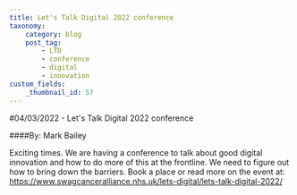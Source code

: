 ```yaml
---
title: Let's Talk Digital 2022 conference
taxonomy:
    category: blog
    post_tag:
        - LTD
        - conference
        - digital
        - innovation
custom_fields:
    _thumbnail_id: 57
---
```



#04/03/2022 - Let's Talk Digital 2022 conference

####By: Mark Bailey

Exciting times. We are having a conference to talk about good digital innovation and how to do more of this at the frontline. We need to figure out how to bring down the barriers. Book a place or read more on the event at: https://www.swagcanceralliance.nhs.uk/lets-digital/lets-talk-digital-2022/
